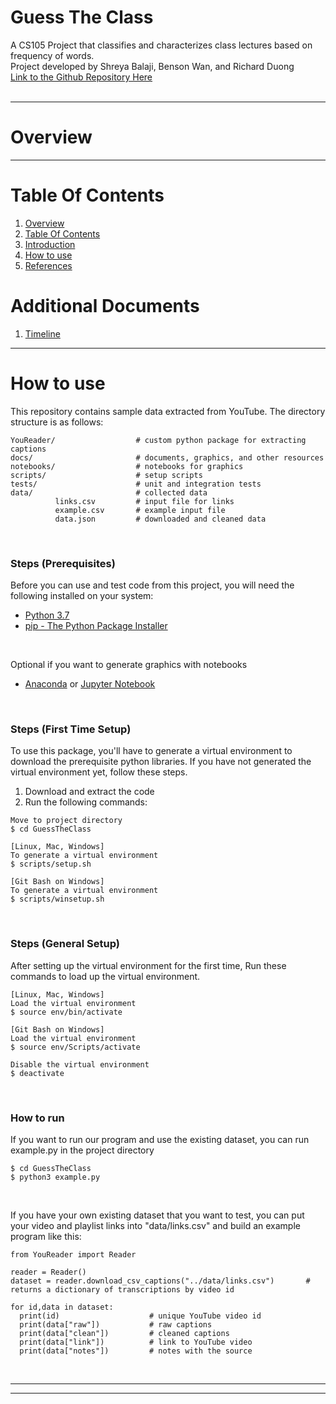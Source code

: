 # Guess The Class
A CS105 Project that classifies and characterizes class lectures based on frequency of words.<br>
Project developed by Shreya Balaji, Benson Wan, and Richard Duong<br>
[Link to the Github Repository Here](https://github.com/richard-duong/ClassIdentifier)<br><br>

----------------------
<a name="overview"/>

Overview
========




------------------------------
<a name="table-of-contents"/>



Table Of Contents
=================
1. [Overview](#overview)<br>
2. [Table Of Contents](#table-of-contents)<br>
3. [Introduction](#introduction)<br>
4. [How to use](#how-to-use)
6. [References](#references)<br>

Additional Documents
====================
1. [Timeline](docs/timeline.md)




-----------
<a name="how-to-use"/>

How to use
==========
This repository contains sample data extracted from YouTube. The directory structure is as follows:
```
YouReader/                  # custom python package for extracting captions
docs/                       # documents, graphics, and other resources
notebooks/                  # notebooks for graphics
scripts/                    # setup scripts
tests/                      # unit and integration tests
data/                       # collected data
          links.csv         # input file for links
          example.csv       # example input file
          data.json         # downloaded and cleaned data
```
<br>

### Steps (Prerequisites)
Before you can use and test code from this project, you will need the following installed on your system:
* [Python 3.7](https://www.python.org/downloads/)
* [pip - The Python Package Installer](https://pip.pypa.io/en/stable/installing/)
<br>

Optional if you want to generate graphics with notebooks
* [Anaconda](https://www.anaconda.com/products/individual) or [Jupyter Notebook](https://jupyter.org/install.html)
<br>

### Steps (First Time Setup)
To use this package, you'll have to generate a virtual environment to download the prerequisite python libraries.
If you have not generated the virtual environment yet, follow these steps.
1. Download and extract the code
2. Run the following commands:

```
Move to project directory
$ cd GuessTheClass

[Linux, Mac, Windows]
To generate a virtual environment
$ scripts/setup.sh

[Git Bash on Windows]
To generate a virtual environment
$ scripts/winsetup.sh
```
<br>

### Steps (General Setup)
After setting up the virtual environment for the first time,
Run these commands to load up the virtual environment.

```
[Linux, Mac, Windows]
Load the virtual environment
$ source env/bin/activate

[Git Bash on Windows]
Load the virtual environment
$ source env/Scripts/activate

Disable the virtual environment
$ deactivate
```
<br>

### How to run
If you want to run our program and use the existing dataset,
you can run example.py in the project directory

```
$ cd GuessTheClass
$ python3 example.py
```
<br>


If you have your own existing dataset that you want to test,
you can put your video and playlist links into "data/links.csv"
and build an example program like this:

```
from YouReader import Reader

reader = Reader()
dataset = reader.download_csv_captions("../data/links.csv")       # returns a dictionary of transcriptions by video id

for id,data in dataset:
  print(id)                    # unique YouTube video id
  print(data["raw"])           # raw captions
  print(data["clean"])         # cleaned captions
  print(data["link"])          # link to YouTube video
  print(data["notes"])         # notes with the source
```
<br>

-------------------
<a name="preface"/>

-----------------------
<a name="references"/>

